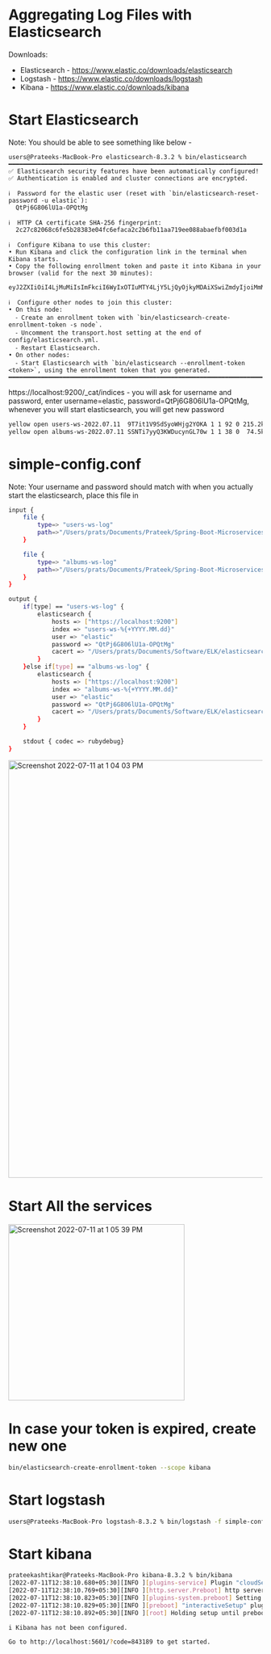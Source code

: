 # Aggregating Log Files with Elasticsearch

Downloads:

- Elasticsearch - https://www.elastic.co/downloads/elasticsearch
- Logstash - https://www.elastic.co/downloads/logstash
- Kibana - https://www.elastic.co/downloads/kibana

# Start Elasticsearch

Note: You should be able to see something like below - 

```
users@Prateeks-MacBook-Pro elasticsearch-8.3.2 % bin/elasticsearch
━━━━━━━━━━━━━━━━━━━━━━━━━━━━━━━━━━━━━━━━━━━━━━━━━━━━━━━━━━━━━━━━━━━━━━━━━━━━━━━━━━━━━━━━━━━━━━━━━━━━━━━━━━━━━━━━━━━━━━━━━━━━━━━━━━━━━━━━━━━━━━━━━━━━━━━━━━━
✅ Elasticsearch security features have been automatically configured!
✅ Authentication is enabled and cluster connections are encrypted.

ℹ️  Password for the elastic user (reset with `bin/elasticsearch-reset-password -u elastic`):
  QtPj6G806lU1a-OPQtMg

ℹ️  HTTP CA certificate SHA-256 fingerprint:
  2c27c82068c6fe5b28383e04fc6efaca2c2b6fb11aa719ee088abaefbf003d1a

ℹ️  Configure Kibana to use this cluster:
• Run Kibana and click the configuration link in the terminal when Kibana starts.
• Copy the following enrollment token and paste it into Kibana in your browser (valid for the next 30 minutes):
  eyJ2ZXIiOiI4LjMuMiIsImFkciI6WyIxOTIuMTY4LjY5LjQyOjkyMDAiXSwiZmdyIjoiMmMyN2M4MjA2OGM2ZmU1YjI4MzgzZTA0ZmM2ZWZhY2EyYzJiNmZiMTFhYTcxOWVlMDg4YWJhZWZiZjAwM2QxYSIsImtleSI6ImRkN2w2NEVCelV3RzNzTlpNY2JSOkRQSGpIVVVkVDVhRlJYcG91MTByMmcifQ==

ℹ️  Configure other nodes to join this cluster:
• On this node:
  ⁃ Create an enrollment token with `bin/elasticsearch-create-enrollment-token -s node`.
  ⁃ Uncomment the transport.host setting at the end of config/elasticsearch.yml.
  ⁃ Restart Elasticsearch.
• On other nodes:
  ⁃ Start Elasticsearch with `bin/elasticsearch --enrollment-token <token>`, using the enrollment token that you generated.
━━━━━━━━━━━━━━━━━━━━━━━━━━━━━━━━━━━━━━━━━━━━━━━━━━━━━━━━━━━━━━━━━━━━━━━━━━━━━━━━━━━━━━━━━━━━━━━━━━━━━━━━━━━━━━━━━━━━━━━━━━━━━━━━━━━━━━━━━━━━━━━━━━━━━━━━━━━`
````

https://localhost:9200/_cat/indices - you will ask for username and password, enter username=elastic, password=QtPj6G806lU1a-OPQtMg, 
whenever you will start elasticsearch, you will get new password

```sh
yellow open users-ws-2022.07.11  9T7it1V9SdSyoWHjg2YOKA 1 1 92 0 215.2kb 215.2kb
yellow open albums-ws-2022.07.11 SSNTi7yyQ3KWDucynGL70w 1 1 38 0  74.5kb  74.5kb
```

# simple-config.conf
Note: Your username and password should match with when you actually start the elasticsearch, place this file in 

```sh
input {
	file {
		type=> "users-ws-log"
		path=>"/Users/prats/Documents/Prateek/Spring-Boot-Microservices-and-Spring-Cloud-sergey/9.8.elk-aggregation-log-files/photo-service/users-ws.log"
	}

	file {
		type=> "albums-ws-log"
		path=>"/Users/prats/Documents/Prateek/Spring-Boot-Microservices-and-Spring-Cloud-sergey/9.8.elk-aggregation-log-files/album-service/albums-ws.log"
	}
}

output {
	if[type] == "users-ws-log" {
		elasticsearch {
			hosts => ["https://localhost:9200"]
			index => "users-ws-%{+YYYY.MM.dd}"
			user => "elastic"
			password => "QtPj6G806lU1a-OPQtMg"
			cacert => "/Users/prats/Documents/Software/ELK/elasticsearch-8.3.2/config/certs/http_ca.crt" 
		}
	}else if[type] == "albums-ws-log" {
		elasticsearch {
			hosts => ["https://localhost:9200"]
			index => "albums-ws-%{+YYYY.MM.dd}"
			user => "elastic"
			password => "QtPj6G806lU1a-OPQtMg"
			cacert => "/Users/prats/Documents/Software/ELK/elasticsearch-8.3.2/config/certs/http_ca.crt" 
		}
	}

	stdout { codec => rubydebug}
}
```

<img width="827" alt="Screenshot 2022-07-11 at 1 04 03 PM" src="https://user-images.githubusercontent.com/54174687/178212187-4b5e3e93-0b3f-42d2-a742-2226e01c3862.png">

# Start All the services

<img width="349" alt="Screenshot 2022-07-11 at 1 05 39 PM" src="https://user-images.githubusercontent.com/54174687/178212417-e42e77dc-e413-4a91-ae23-8ebbaeae0db7.png">

# In case your token is expired, create new one 

```sh
bin/elasticsearch-create-enrollment-token --scope kibana
```

# Start logstash

```sh
users@Prateeks-MacBook-Pro logstash-8.3.2 % bin/logstash -f simple-config.conf
```

# Start kibana

```sh
prateekashtikar@Prateeks-MacBook-Pro kibana-8.3.2 % bin/kibana
[2022-07-11T12:38:10.680+05:30][INFO ][plugins-service] Plugin "cloudSecurityPosture" is disabled.
[2022-07-11T12:38:10.769+05:30][INFO ][http.server.Preboot] http server running at http://localhost:5601
[2022-07-11T12:38:10.823+05:30][INFO ][plugins-system.preboot] Setting up [1] plugins: [interactiveSetup]
[2022-07-11T12:38:10.829+05:30][INFO ][preboot] "interactiveSetup" plugin is holding setup: Validating Elasticsearch connection configuration…
[2022-07-11T12:38:10.892+05:30][INFO ][root] Holding setup until preboot stage is completed.

i Kibana has not been configured.

Go to http://localhost:5601/?code=843189 to get started.
```
